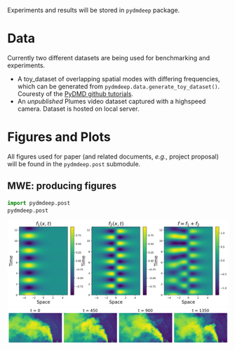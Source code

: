 Experiments and results will be stored in `pydmdeep` package.
# Data
Currently two different datasets are being used for benchmarking and experiments.
- A toy_dataset of overlapping spatial modes with differing frequencies, which can be generated from `pydmdeep.data.generate_toy_dataset()`. Couresty of the [PyDMD github tutorials](https://github.com/PyDMD/PyDMD/blob/master/tutorials/tutorial1/tutorial-1-dmd.ipynb).
- An *unpublished* Plumes video dataset captured with a highspeed camera. Dataset is hosted on local server.


# Figures and Plots
All figures used for paper (and related documents, *e.g.*, project proposal) will be found in the `pydmdeep.post` submodule.

## MWE: producing figures
```python
import pydmdeep.post
pydmdeep.post
```

![](images/toy_dataset.png)
![](images/plumes.png)
